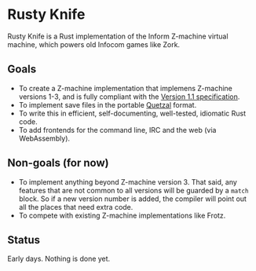 Rusty Knife
===========

Rusty Knife is a Rust implementation of the Inform Z-machine virtual machine,
which powers old Infocom games like Zork.

Goals
-----

* To create a Z-machine implementation that implemens Z-machine versions 1-3,
  and is fully compliant with the [Version 1.1
  specification](http://inform-fiction.org/zmachine/standards/z1point1/index.html).
* To implement save files in the portable
  [Quetzal](http://inform-fiction.org/zmachine/standards/quetzal/index.html)
  format.
* To write this in efficient, self-documenting, well-tested, idiomatic Rust code.
* To add frontends for the command line, IRC and the web (via WebAssembly).

Non-goals (for now)
-------------------

* To implement anything beyond Z-machine version 3. That said, any features
  that are not common to all versions will be guarded by a `match` block. So if
  a new version number is added, the compiler will point out all the places
  that need extra code.
* To compete with existing Z-machine implementations like Frotz.

Status
------

Early days. Nothing is done yet.
